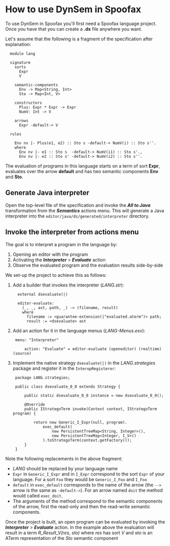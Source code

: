 
# How to use DynSem in Spoofax

To use DynSem in Spoofax you'll first need a Spoofax language project. Once you have that you can create a **.ds** file anywhere you want.

Let's assume that the following is a fragment of the specification after explanation:

```
  module lang

  signature
    sorts
      Expr
      V

    semantic-components
      Env -> Map<String, Int>
      Sto -> Map<Int, V>

    constructors
      Plus: Expr * Expr -> Expr
      NumV: Int -> V

    arrows
      Expr -default-> V

  rules

    Env nv |- Plus(e1, e2) :: Sto s -default-> NumV(i) :: Sto s''.
    where
      Env nv |- e1 :: Sto s  -default-> NumV(i1) :: Sto s'.,
      Env nv |- e2 :: Sto s' -default-> NumV(i2) :: Sto s''.

```

The evaluation of programs in this language starts on a term of sort **Expr**, evaluates over the arrow **default** and has two semantic components **Env** and **Sto**.

## Generate Java interpreter

Open the top-level file of the specification and invoke the ***All to Java*** transformation from the ***Semantics*** actions menu. This will generate a Java interpreter into the `editor/java/ds/generated/interpreter` directory.

## Invoke the interpreter from actions menu

The goal is to interpret a program in the language by:

1. Opening an editor with the program
2. Activating the ***Interpreter*** > ***Evaluate*** action
3. Observe the evaluated program and the evaluation results side-by-side

We set-up the project to achieve this as follows:

1. Add a builder that invokes the interpreter (*LANG.str*):
		 
		 external dsevaluate(|)
		
		 editor-evaluate:
		   (_, _, ast, path, _) -> (filename, result)
		   where
		     filename := <guarantee-extension(|"evaluated.aterm")> path;
		     result := <dsevaluate> ast
		     
2. Add an action for it in the language menus (*LANG-Menus.esv*):

		menu: "Interpreter"
		
			action: "Evaluate" = editor-evaluate (openeditor) (realtime) (source)
			
3. Implement the native strategy `dsevaluate(|)` in the *LANG.strategies* package and register it in the `InteropRegisterer`:

		package LANG.strategies;
		
		public class dsevaluate_0_0 extends Strategy {
		
			public static dsevaluate_0_0 instance = new dsevaluate_0_0();
		
			@Override
			public IStrategoTerm invoke(Context context, IStrategoTerm program) {
		
				return new Generic_I_Expr(null, program).
					exec_default(
						new PersistentTreeMap<String, Integer>(),
						new PersistentTreeMap<Integer, I_V>()
					).toStrategoTerm(context.getFactory());
			}
		}


Note the following replacements in the above fragment:
	
* *LANG* should be replaced by your language name
* `Expr` in `Generic_I_Expr` and in `I_Expr` correspond to the sort `Expr` of your language. For a sort `Foo` they would be `Generic_I_Foo` and `I_Foo`
* `default` in `exec_default` corresponds to the name of the arrow (the `-->` arrow is the same as `-default->`). For an arrow named `doit` the method would called `exec_doit`.
* The arguments of the method correspond to the semantic components of the arrow, first the read-only and then the read-write semantic components.

Once the project is built, an open program can be evaluated by invoking the ***Interpreter*** > ***Evaluate*** action. In the example above the evaluation will result in a term *R_Result_V(res, sto)* where *res* has sort *V* and *sto* is an ATerm representation of the *Sto* semantic component
